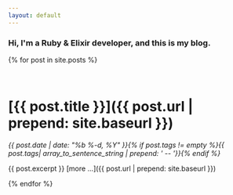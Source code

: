 ```yaml
---
layout: default
---
```


### Hi, I'm a **Ruby & Elixir** developer, and this is my **blog**.

{% for post in site.posts %}

<br />

# [{{ post.title }}]({{ post.url | prepend: site.baseurl }})

*{{ post.date | date: "%b %-d, %Y" }}{% if post.tags != empty %}{{ post.tags| array_to_sentence_string | prepend: ' -- '}}{% endif %}*

{{ post.excerpt }}
[more ...]({{ post.url | prepend: site.baseurl }})

{% endfor %}
